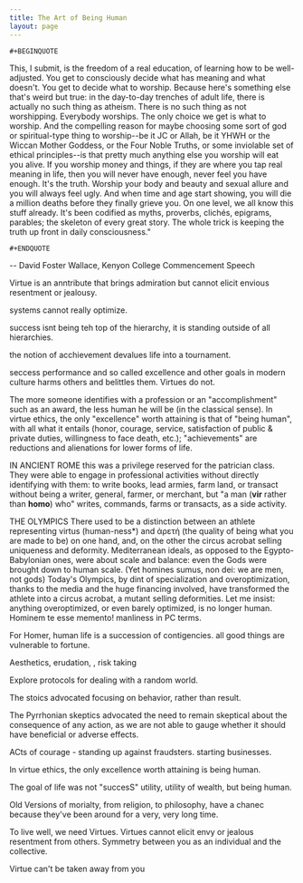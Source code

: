 ```yaml
---
title: The Art of Being Human
layout: page
---
```


```{=org}
#+BEGINQUOTE
```
This, I submit, is the freedom of a real education, of learning how to
be well-adjusted. You get to consciously decide what has meaning and
what doesn't. You get to decide what to worship. Because here's
something else that's weird but true: in the day-to-day trenches of
adult life, there is actually no such thing as atheism. There is no such
thing as not worshipping. Everybody worships. The only choice we get is
what to worship. And the compelling reason for maybe choosing some sort
of god or spiritual-type thing to worship--be it JC or Allah, be it YHWH
or the Wiccan Mother Goddess, or the Four Noble Truths, or some
inviolable set of ethical principles--is that pretty much anything else
you worship will eat you alive. If you worship money and things, if they
are where you tap real meaning in life, then you will never have enough,
never feel you have enough. It's the truth. Worship your body and beauty
and sexual allure and you will always feel ugly. And when time and age
start showing, you will die a million deaths before they finally grieve
you. On one level, we all know this stuff already. It's been codified as
myths, proverbs, clichés, epigrams, parables; the skeleton of every
great story. The whole trick is keeping the truth up front in daily
consciousness."

```{=org}
#+ENDQUOTE
```
-- David Foster Wallace, Kenyon College Commencement Speech

Virtue is an anntribute that brings admiration but cannot elicit envious
resentment or jealousy.

systems cannot really optimize.

success isnt being teh top of the hierarchy, it is standing outside of
all hierarchies.

the notion of acchievement devalues life into a tournament.

seccess performance and so called excellence and other goals in modern
culture harms others and belittles them. Virtues do not.

The more someone identifies with a profession or an \"accomplishment\"
such as an award, the less human he will be (in the classical sense). In
virtue ethics, the only \"excellence\" worth attaining is that of
\"being human\", with all what it entails (honor, courage, service,
satisfaction of public & private duties, willingness to face death,
etc.); \"achievements\" are reductions and alienations for lower forms
of life.

IN ANCIENT ROME this was a privilege reserved for the patrician class.
They were able to engage in professional activities without directly
identifying with them: to write books, lead armies, farm land, or
transact without being a writer, general, farmer, or merchant, but \"a
man (**vir** rather than **homo**) who\" writes, commands, farms or
transacts, as a side activity.

THE OLYMPICS There used to be a distinction between an athlete
representing virtus (human-ness\*) and ἀρετή (the quality of being what
you are made to be) on one hand, and, on the other the circus acrobat
selling uniqueness and deformity. Mediterranean ideals, as opposed to
the Egypto-Babylonian ones, were about scale and balance: even the Gods
were brought down to human scale. (Yet homines sumus, non dei: we are
men, not gods) Today\'s Olympics, by dint of specialization and
overoptimization, thanks to the media and the huge financing involved,
have transformed the athlete into a circus acrobat, a mutant selling
deformities. Let me insist: anything overoptimized, or even barely
optimized, is no longer human. Hominem te esse memento! manliness in PC
terms.

For Homer, human life is a succession of contigencies. all good things
are vulnerable to fortune.

Aesthetics, erudation, , risk taking

Explore protocols for dealing with a random world.

The stoics advocated focusing on behavior, rather than result.

The Pyrrhonian skeptics advocated the need to remain skeptical about the
consequence of any action, as we are not able to gauge whether it should
have beneficial or adverse effects.

ACts of courage - standing up against fraudsters. starting businesses.

In virtue ethics, the only excellence worth attaining is being human.

The goal of life was not \"succesS\" utility, utility of wealth, but
being human.

Old Versions of morialty, from religion, to philosophy, have a chanec
because they\'ve been around for a very, very long time.

To live well, we need Virtues. Virtues cannot elicit envy or jealous
resentment from others. Symmetry between you as an individual and the
collective.

Virtue can\'t be taken away from you
